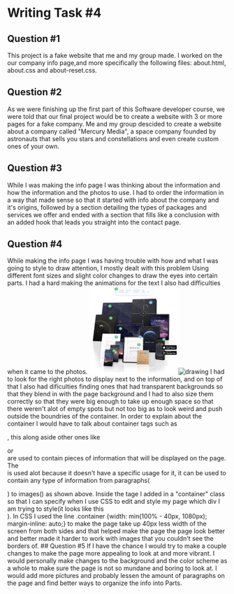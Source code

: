 # Writing Task #4
## Question #1 
This project is a fake website that me and my group made. 
I worked on the our company info page,and more specifically 
the following files: about.html, about.css and about-reset.css.
## Question #2
As we were finishing up the first part of this Software developer course,
we were told that our final project would be to create a website with 3 or
more pages for a fake company. Me and my group descided to create a website 
about a company called "Mercury Media", a space company founded by astronauts
that sells you stars and constellations and even create custom ones of your own.
## Question #3
While I was making the info page I was thinking about the information and how the
information and the photos to use. I had to order the information in a way that made
sense so that it started with info about the company and it's origins, followed by 
a section detailing the types of packages and services we offer and ended with a
section that fills like a conclusion with an added hook that leads you straight into
the contact page.
## Question #4
While making the info page I was having trouble with how and what I was going to style
to draw attention, I mostly dealt with this problem Using different font sizes and slight
color changes to draw the eyes into certain parts. I had a hard making the animations for 
the text I also had difficulties when it came to the photos.
<img src="./assets/img/ab-img-1.png" alt="drawing" width="200" height="200"/>
<img src="./assets/img/ab-img-2.png" alt="drawing" width="200" height="200"/>
I had to look for the right photos to display next to the information, and on top of that 
I also had dificulties finding ones that had transparent backgrounds so that they blend in 
with the page background and I had to also size them correctly so that they were big enough 
to take up enough space so that there weren't alot of empty spots but not too big as to look
weird and push outside the boundries of the container. In order to explain about the container I would 
have to talk about container tags such as <div></div>, this along aside other ones like 
<section></section> or <article><artivle> are used to contain pieces of information that will 
be displayed on the page. The <div></div> is used alot because it doesn't have a specific usage 
for it, it can be used to contain any type of information from paragraphs(<p></p>) to images(<img>) 
as shown above. Inside the tage I added in a "container" class so that I can specify when I use CSS
to edit and style my page which div I am trying to style(it looks like this <div class="container"></dive>).
In CSS I used the line .container {width: min(100% - 40px, 1080px); margin-inline: auto;} to make the page 
take up 40px less width of the screen from both sides and that helped make the page the page look better
and better made it harder to work with images that you couldn't see the borders of.
## Question #5
If I have the chance I would try to make a couple changes to make the page more appealing to 
look at and more vibrant. I would personally make changes to the background and the color scheme
as a whole to make sure the page is not so mundane and boring to look at. I would add more pictures
and probably lessen the amount of paragraphs on the page and find better ways to organize the info
into Parts.
